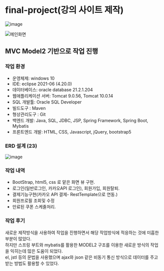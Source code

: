 # final-project(강의 사이트 제작)
![image](https://user-images.githubusercontent.com/95058221/154825066-1a8b16ba-78fd-4e02-8e94-24e8c97af04f.png)

![메인화면](https://user-images.githubusercontent.com/95058221/154825095-545720b0-e0ea-4b4b-ba03-b3b767003586.png)


## MVC Model2 기반으로 작업 진행
### 작업 환경
- 운영체제: windows 10
- IDE: eclipse 2021-06 (4.20.0)
- 데이터베이스: oracle database 21.2.1.204
- 웹애플리케이션 서버: Tomcat 9.0.56, Tomcat 10.0.14
- SQL 개발툴: Oracle SQL Developer
- 빌드도구 : Maven
- 형상관리도구 : Git
- 백엔드 개발: Java, SQL, JDBC, JSP, Spring Framework, Spring Boot, Mybatis
- 프론트엔드 개발: HTML, CSS, Javascript, jQuery, bootstrap5

### ERD 설계 (23)
![image](https://user-images.githubusercontent.com/95058221/154825025-e97b81ab-756f-4d6b-ba47-6019c7bb80c6.png)

### 작업 내역
- BootStrap, html5, css 로 맡은 화면 뷰 구현.
- 로그인(일반로그인, 카카오API 로그인), 회원가입, 회원탈퇴.
- 결제기능구현(카카오 API 결제- RestTemplate으로 연동.)
- 회원프로필 조회및 수정 
- 만료된 쿠폰 스케줄처리.

### 작업 후기
새로운 제작방식을 사용하여 작업을 진행하면서 해당 작업방식에 적응하는 것에 미흡한 부분이 많았다.<br>
하지만 스프링 부트와 mybatis를 활용한 MODEL2 구조를 이용한 새로운 방식의 작업을 익히는데 많은 도움이 되었다.<br>
el, jstl 등의 문법을 사용했으며 ajax와 json 같은 비동기 통신 방식으로 데이터를 주고받는 방법도 활용할 수 있었다.
